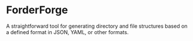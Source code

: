 # ForderForge
A straightforward tool for generating directory and file structures based on a defined format in JSON, YAML, or other formats.
